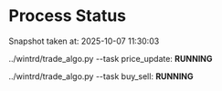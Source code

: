# Process Status

Snapshot taken at: 2025-10-07 11:30:03

../wintrd/trade_algo.py --task price_update: **RUNNING**

../wintrd/trade_algo.py --task buy_sell: **RUNNING**

